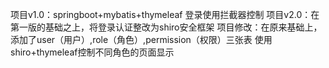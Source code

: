 项目v1.0：springboot+mybatis+thymeleaf
登录使用拦截器控制
项目v2.0：在第一版的基础之上，将登录认证整改为shiro安全框架
项目修改：在原来基础上，添加了user（用户）,role（角色）,permission（权限）三张表
使用shiro+thymeleaf控制不同角色的页面显示
